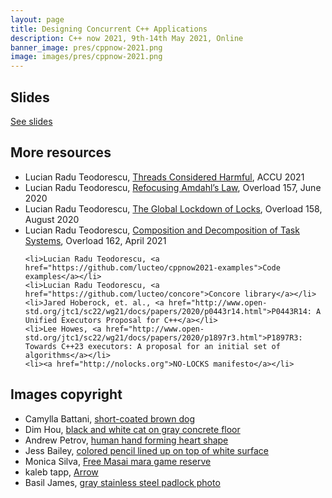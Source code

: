 ```yaml
---
layout: page
title: Designing Concurrent C++ Applications
description: C++ now 2021, 9th-14th May 2021, Online
banner_image: pres/cppnow-2021.png
image: images/pres/cppnow-2021.png
---
```


## Slides

<a href="/content/pres/C++Now2021-Designing-Concurrent-C++-Applications-pres.pdf">See slides</a>

## More resources
<ul>
    <li>Lucian Radu Teodorescu, <a href="https://youtu.be/_T1XjxXNSCs">Threads Considered Harmful</a>, ACCU 2021</li>
    <li>Lucian Radu Teodorescu, <a href="https://accu.org/journals/overload/28/157/overload157.pdf">Refocusing Amdahl’s Law</a>, Overload 157, June 2020</li>
    <li>Lucian Radu Teodorescu, <a href="https://accu.org/journals/overload/28/158/overload158.pdf">The Global Lockdown of Locks</a>, Overload 158, August 2020</li>
    <li>Lucian Radu Teodorescu, <a href="https://accu.org/journals/overload/29/162/overload162.pdf">Composition and Decomposition of Task Systems</a>, Overload 162, April 2021</li>

    <li>Lucian Radu Teodorescu, <a href="https://github.com/lucteo/cppnow2021-examples">Code examples</a></li>
    <li>Lucian Radu Teodorescu, <a href="https://github.com/lucteo/concore">Concore library</a></li>
    <li>Jared Hoberock, et. al., <a href="http://www.open-std.org/jtc1/sc22/wg21/docs/papers/2020/p0443r14.html">P0443R14: A Unified Executors Proposal for C++</a></li>
    <li>Lee Howes, <a href="http://www.open-std.org/jtc1/sc22/wg21/docs/papers/2020/p1897r3.html">P1897R3: Towards C++23 executors: A proposal for an initial set of algorithms</a></li>
    <li><a href="http://nolocks.org">NO-LOCKS manifesto</a></li>
</ul>


## Images copyright

<ul>
    <li>Camylla Battani, <a href="https://unsplash.com/photos/AoqgGAqrLpU">short-coated brown dog</a></li>
    <li>Dim Hou, <a href="https://unsplash.com/photos/93AcQpzcASE">black and white cat on gray concrete floor</a></li>
    <li>Andrew Petrov, <a href="https://unsplash.com/photos/VPVfg1_wyNg">human hand forming heart shape</a></li>
    <li>Jess Bailey, <a href="https://unsplash.com/photos/l3N9Q27zULw">colored pencil lined up on top of white surface</a></li>
    <li>Monica Silva, <a href="https://unsplash.com/photos/P1_D-zkFuy8">Free Masai mara game reserve</a></li>
    <li>kaleb tapp, <a href="https://unsplash.com/photos/J59wWPn09BE">Arrow</a></li>
    <li>Basil James, <a href="https://unsplash.com/photos/iC4BsZQaREg">gray stainless steel padlock photo</a></li>
</ul>
